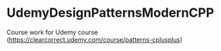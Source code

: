 # UdemyDesignPatternsModernCPP
Course work for Udemy course (https://clearcorrect.udemy.com/course/patterns-cplusplus)
